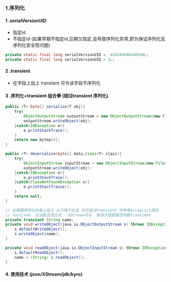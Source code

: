 ### 1.序列化



#### 1 .serialVersionUID

- 指定id  
- 不指定id (如果早期不指定id,后期又指定,会导致序列化异常,即为保证序列化反序列化安全性问题)

```java
private static final long serialVersionUID = -434545646546546L;
private static final long serialVersionUID = 1L;
```

#### 2 .transient

- 在字段上加上 transient 可令该字段不序列化

#### 3 .序列化+transient 组合拳 (绕过transient 序列化)

```java
public <T> byte[] serialize(T obj){
    try{
        ObjectOutputStream outputStream = new ObjectOutputStream(new FileOutputStream(new File("user")));
        outputStream.writeObject(obj);
    }catch(IOException e){
        e.printStackTrace();
    }
    return new bytep[0];
}

public <T> deserialize(byte[] data,Class<T> clazz){
    try{
        ObjectInputStream inputStream = new ObjectInputStream(new FileInputStream(new File("user")));
        outputStream.writeObject(obj);
    }catch(IOException e){
        e.printStackTrace();
    }catch(ClassNotFoundException e){
        e.printStactTrance();
    }
    return null;
}

// 在需要序列化的类上加上 以下两个方法 方可绕过transient 可参考ArrayList源码    
// fastjson  无法配合该方式   XStream可以  取决于底层是否判断transient
private transient String name;
private void writeObject(java.io.ObjectOutputStream s) throws IOException {
    s.defaultWriteObject();
    s.writeObject(name);
}

private void readObject(java.io.ObjectInputStream s) throws IOException{
    s.defaultReadObject();
    name = (String) s.readObject();
}
```

#### 4. 使用技术 (json/XStream/jdk/kyro)